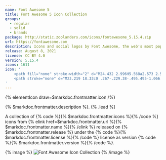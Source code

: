 ```yaml
---
name: Font Awesome 5
title: Font Awesome 5 Icon Collection
groups:
  - regular
  - solid
  - brands
package: http://static.zoolanders.com/icons/fontawesome_5.15.4.zip
url: https://fontawesome.com
description: Icons and social logos by Font Awesome, the web's most popular icon set.
release: August 8, 2021
license: CC BY 4.0
version: 5.15.4
icons: 1611
icon: '
    <path fill="none" stroke-width="2" d="M24.432 2.996H5.568a2.573 2.573 0 00-2.572 2.572v18.864a2.573 2.573 0 002.572 2.572h18.864a2.573 2.573 0 002.572-2.572V5.568a2.573 2.573 0 00-2.572-2.572z"/>
    <path stroke="none" d="M23.219 18.33c0 .267-.229.38-.495.495-1.066.457-2.208.876-3.426.876-1.713 0-2.512-1.066-4.568-1.066-1.485 0-3.045.533-4.301 1.104-.076.038-.153.038-.229.076v2.893c0 .795-.599 1.294-1.256 1.294a1.284 1.284 0 01-1.294-1.294V8.776A2.127 2.127 0 016.812 7.1c0-1.18.952-2.132 2.132-2.132 1.18 0 2.132.952 2.132 2.132 0 .685-.305 1.294-.838 1.675v1.18c.154-.051 2.185-1.066 4.264-1.066 2.426 0 3.63 1.028 4.72 1.028 1.446 0 3.045-1.028 3.426-1.028.304 0 .57.228.57.495v8.945z"/>
'
---
```


{% elementIcon draw=$markdoc.frontmatter.icon /%}

{% $markdoc.frontmatter.description %}. {% .lead %}

A collection of {% code %}{% $markdoc.frontmatter.icons %}{% /code %} icons from {% elink href=$markdoc.frontmatter.url %}{% $markdoc.frontmatter.name %}{% /elink %} released on {% $markdoc.frontmatter.release %} under the {% code %}{% $markdoc.frontmatter.license %}{% /code %} license as version {% code %}{% $markdoc.frontmatter.version %}{% /code %}.

{% image %}
![Font Awesome Icon Collection](/assets/ytp/icons/collection-fontawesome-5.webp)
{% /image %}
